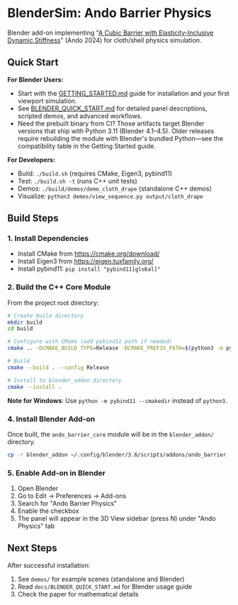 # BlenderSim: Ando Barrier Physics

Blender add-on implementing "[A Cubic Barrier with Elasticity-Inclusive Dynamic Stiffness](https://doi.org/10.1145/3687908)" (Ando 2024) for cloth/shell physics simulation.

## Quick Start

**For Blender Users:**
- Start with the [GETTING_STARTED.md](docs/GETTING_STARTED.md) guide for installation and your first viewport simulation.
- See [BLENDER_QUICK_START.md](docs/BLENDER_QUICK_START.md) for detailed panel descriptions, scripted demos, and advanced workflows.
- Need the prebuilt binary from CI? Those artifacts target Blender versions that ship with Python 3.11 (Blender 4.1–4.5). Older releases require rebuilding the module with Blender's bundled Python—see the compatibility table in the Getting Started guide.

**For Developers:**
- Build: `./build.sh` (requires CMake, Eigen3, pybind11)
- Test: `./build.sh -t` (runs C++ unit tests)
- Demos: `./build/demos/demo_cloth_drape` (standalone C++ demos)
- Visualize: `python3 demos/view_sequence.py output/cloth_drape`


## Build Steps

### 1. Install Dependencies

- Install CMake from https://cmake.org/download/
- Install Eigen3 from https://eigen.tuxfamily.org/
- Install pybind11: `pip install "pybind11[global]"`

### 2. Build the C++ Core Module

From the project root directory:

```bash
# Create build directory
mkdir build
cd build

# Configure with CMake (add pybind11 path if needed)
cmake .. -DCMAKE_BUILD_TYPE=Release -DCMAKE_PREFIX_PATH=$(python3 -m pybind11 --cmakedir)

# Build
cmake --build . --config Release

# Install to blender_addon directory
cmake --install .
```

**Note for Windows**: Use `python -m pybind11 --cmakedir` instead of `python3`.

### 4. Install Blender Add-on

Once built, the `ando_barrier_core` module will be in the `blender_addon/` directory.

```bash
cp -r blender_addon ~/.config/blender/3.6/scripts/addons/ando_barrier
```

### 5. Enable Add-on in Blender

1. Open Blender
2. Go to Edit → Preferences → Add-ons
3. Search for "Ando Barrier Physics"
4. Enable the checkbox
5. The panel will appear in the 3D View sidebar (press N) under "Ando Physics" tab


## Next Steps

After successful installation:
1. See `demos/` for example scenes (standalone and Blender)
2. Read `docs/BLENDER_QUICK_START.md` for Blender usage guide
3. Check the paper for mathematical details
